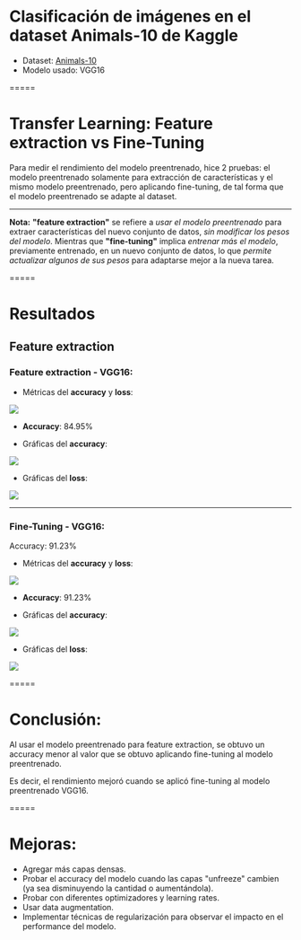 # Clasificación de imágenes en el dataset Animals-10 de Kaggle
- Dataset: [Animals-10](https://www.kaggle.com/datasets/alessiocorrado99/animals10/data)
- Modelo usado: VGG16
  
=====

# Transfer Learning: Feature extraction vs Fine-Tuning

Para medir el rendimiento del modelo preentrenado, hice 2 pruebas: el modelo preentrenado solamente para extracción de características y el mismo modelo preentrenado, pero aplicando fine-tuning, de tal forma que el modelo preentrenado se adapte al dataset.

-----

**Nota:** **"feature extraction"** se refiere a *usar el modelo preentrenado* para extraer características del nuevo conjunto de datos, *sin modificar los pesos del modelo*. Mientras que **"fine-tuning"** implica *entrenar más el modelo*, previamente entrenado, en un nuevo conjunto de datos, lo que *permite actualizar algunos de sus pesos* para adaptarse mejor a la nueva tarea.

=====

# Resultados

## Feature extraction

### Feature extraction - VGG16:

- Métricas del **accuracy** y **loss**:

![](https://github.com/DianaMLlamocaZ/CLASIFICACION_IMAGENES/blob/main/ComputerVision-ANIMALS10/ResultadosMetricas/SFT-1.JPG)

- **Accuracy**: 84.95%

- Gráficas del **accuracy**:

![](https://github.com/DianaMLlamocaZ/CLASIFICACION_IMAGENES/blob/main/ComputerVision-ANIMALS10/ResultadosMetricas/SFT-2.JPG)

- Gráficas del **loss**:

![](https://github.com/DianaMLlamocaZ/CLASIFICACION_IMAGENES/blob/main/ComputerVision-ANIMALS10/ResultadosMetricas/SFT-3.JPG)

-----

### Fine-Tuning - VGG16:
Accuracy: 91.23%

- Métricas del **accuracy** y **loss**:

![](https://github.com/DianaMLlamocaZ/CLASIFICACION_IMAGENES/blob/main/ComputerVision-ANIMALS10/ResultadosMetricas/FT-1.JPG)

- **Accuracy**: 91.23%

- Gráficas del **accuracy**:

![](https://github.com/DianaMLlamocaZ/CLASIFICACION_IMAGENES/blob/main/ComputerVision-ANIMALS10/ResultadosMetricas/FT-2.JPG)

- Gráficas del **loss**:

![](https://github.com/DianaMLlamocaZ/CLASIFICACION_IMAGENES/blob/main/ComputerVision-ANIMALS10/ResultadosMetricas/FT-3.JPG)

=====

# Conclusión:

Al usar el modelo preentrenado para feature extraction, se obtuvo un accuracy menor al valor que se obtuvo aplicando fine-tuning al modelo preentrenado.

Es decir, el rendimiento mejoró cuando se aplicó fine-tuning al modelo preentrenado VGG16.

=====

# Mejoras:

- Agregar más capas densas.
- Probar el accuracy del modelo cuando las capas "unfreeze" cambien (ya sea disminuyendo la cantidad o aumentándola).
- Probar con diferentes optimizadores y learning rates.
- Usar data augmentation.
- Implementar técnicas de regularización para observar el impacto en el performance del modelo.
